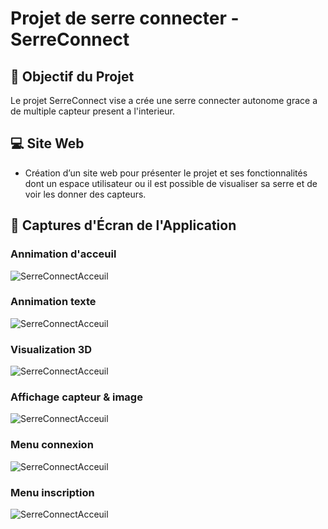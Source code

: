 # Projet de serre connecter - SerreConnect

## 🏡 Objectif du Projet
Le projet SerreConnect vise a crée une serre connecter autonome grace a de multiple capteur present a l'interieur.


## 💻 Site Web 
- Création d’un site web pour présenter le projet et ses fonctionnalités dont un espace utilisateur ou il est possible de visualiser sa serre et de voir les donner des capteurs.


## 📸 Captures d'Écran de l'Application

### Annimation d'acceuil
![SerreConnectAcceuil](https://github.com/Explo38/SerreConnect_V2/blob/main/acceuil.png)

### Annimation texte
![SerreConnectAcceuil](https://github.com/Explo38/SerreConnect_V2/blob/main/acceuil.png)

### Visualization 3D
![SerreConnectAcceuil](https://github.com/Explo38/SerreConnect_V2/blob/main/acceuil.png)

### Affichage capteur & image
![SerreConnectAcceuil](https://github.com/Explo38/SerreConnect_V2/blob/main/acceuil.png)

### Menu connexion 
![SerreConnectAcceuil](https://github.com/Explo38/SerreConnect_V2/blob/main/acceuil.png)

### Menu inscription 
![SerreConnectAcceuil](https://github.com/Explo38/SerreConnect_V2/blob/main/acceuil.png)
